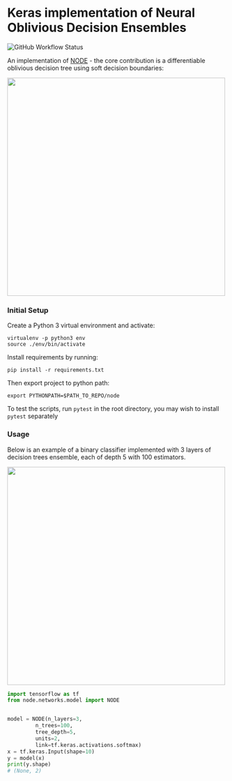 # Keras implementation of Neural Oblivious Decision Ensembles
![GitHub Workflow Status](https://img.shields.io/github/workflow/status/xl402/node/node)


An implementation of <a href="https://arxiv.org/abs/1909.06312">NODE</a> - the core contribution is a differentiable oblivious decision tree using soft decision boundaries:


<img src="https://imgur.com/EWA1sdj.png" width="500px"></img>


### Initial Setup
Create a Python 3 virtual environment and activate:
```
virtualenv -p python3 env
source ./env/bin/activate
```
Install requirements by running:
```
pip install -r requirements.txt
```
Then export project to python path:
```
export PYTHONPATH=$PATH_TO_REPO/node
```
To test the scripts, run `pytest` in the root directory, you may wish to
install `pytest` separately

### Usage
Below is an example of a binary classifier implemented with 3 layers of
decision trees ensemble, each of depth 5 with 100 estimators.

<img src="https://imgur.com/m4Qr19l.png" width="500px"></img>

```python
import tensorflow as tf
from node.networks.model import NODE


model = NODE(n_layers=3,
	     n_trees=100,
	     tree_depth=5,
	     units=2,
	     link=tf.keras.activations.softmax)
x = tf.keras.Input(shape=10)
y = model(x)
print(y.shape)
# (None, 2)
```
